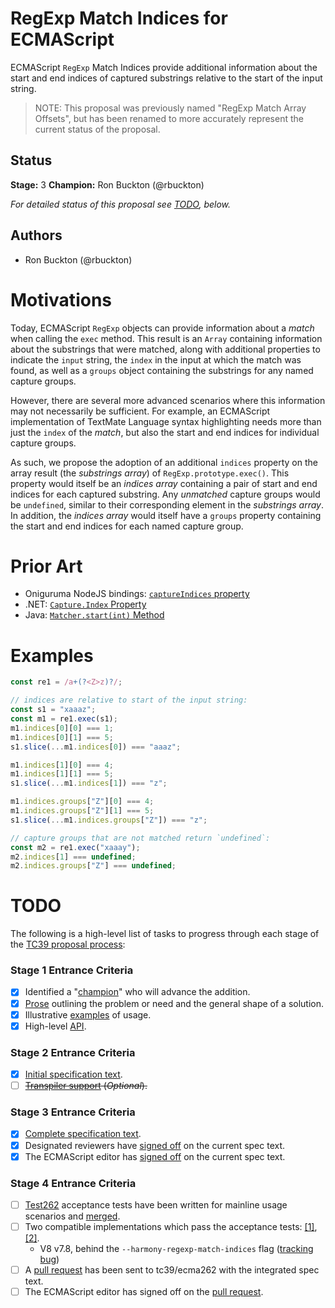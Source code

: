 <!--#region:intro-->
# RegExp Match Indices for ECMAScript

ECMAScript `RegExp` Match Indices provide additional information about the start and end
indices of captured substrings relative to the start of the input string.

> NOTE: This proposal was previously named "RegExp Match Array Offsets", but has been renamed
> to more accurately represent the current status of the proposal.

<!--
TODO: Update the polyfill

An example implementation can be found in [`regexp-measure`](https://www.npmjs.com/package/regexp-measure).
> NOTE: `regexp-measure` was built around the Stage 0 proposal and is no longer up to date with respect to
> the current proposed API design.

* [Stage 0 Presentation](https://docs.google.com/presentation/d/12I8W-uViPXuFu2IAk3yZpXTr5MxLYxCfhJValykyT0E/edit?usp=sharing)
-->
<!--#endregion:intro-->

<!--#region:status-->
## Status

**Stage:** 3
**Champion:** Ron Buckton (@rbuckton)

_For detailed status of this proposal see [TODO](#todo), below._
<!--#endregion:status-->

<!--#region:authors-->
## Authors

* Ron Buckton (@rbuckton)
<!--#endregion:authors-->

<!--#region:motivations-->
# Motivations

Today, ECMAScript `RegExp` objects can provide information about a _match_ when calling the `exec`
method. This result is an `Array` containing information about the substrings that were matched,
along with additional properties to indicate the `input` string, the `index` in the input at which
the match was found, as well as a `groups` object containing the substrings for any named capture
groups.

However, there are several more advanced scenarios where this information may not necessarily be
sufficient. For example, an ECMAScript implementation of TextMate Language syntax highlighting
needs more than just the `index` of the _match_, but also the start and end indices for individual
capture groups.

As such, we propose the adoption of an additional `indices` property on the array result (the 
_substrings array_) of `RegExp.prototype.exec()`. This property would itself be an _indices array_ 
containing a pair of start and end indices for each captured substring. Any _unmatched_ capture 
groups would be `undefined`, similar to their corresponding element in the _substrings array_. 
In addition, the _indices array_ would itself have a `groups` property containing the start and end
indices for each named capture group.

<!--#endregion:motivations-->

<!--#region:prior-art-->
# Prior Art

* Oniguruma NodeJS bindings: [`captureIndices` property](https://github.com/atom/node-oniguruma#onigscannerfindnextmatchsyncstring-startposition)
* .NET: [`Capture.Index` Property](https://msdn.microsoft.com/en-us/library/system.text.regularexpressions.capture.index(v=vs.110).aspx)
* Java: [`Matcher.start(int)` Method](https://docs.oracle.com/javase/7/docs/api/java/util/regex/Matcher.html#start(int))

<!--#endregion:prior-art-->

<!--#region:semantics-->
<!--
# Semantics

> TODO: Describe static and runtime semantics of the proposal.
-->
<!--#endregion:semantics-->

<!--#region:examples-->
# Examples

```js
const re1 = /a+(?<Z>z)?/;

// indices are relative to start of the input string:
const s1 = "xaaaz";
const m1 = re1.exec(s1);
m1.indices[0][0] === 1;
m1.indices[0][1] === 5;
s1.slice(...m1.indices[0]) === "aaaz";

m1.indices[1][0] === 4;
m1.indices[1][1] === 5;
s1.slice(...m1.indices[1]) === "z";

m1.indices.groups["Z"][0] === 4;
m1.indices.groups["Z"][1] === 5;
s1.slice(...m1.indices.groups["Z"]) === "z";

// capture groups that are not matched return `undefined`:
const m2 = re1.exec("xaaay");
m2.indices[1] === undefined;
m2.indices.groups["Z"] === undefined;
```
<!--#endregion:examples-->

<!--#region:api-->
<!--
# API

```ts
```
-->
<!--#endregion:api-->

<!--#region:grammar-->
<!--
# Grammar

> TODO: Provide the grammar for the proposal. Please use [grammarkdown][Grammarkdown] syntax in
> fenced code blocks as grammarkdown is the grammar format used by ecmarkup.

```grammarkdown
```
-->
<!--#endregion:grammar-->

<!--#region:references-->
<!--
# References

> TODO: Provide links to other specifications, etc.

* [Title](url)
-->
<!--#endregion:references-->

<!--#region:prior-discussion-->
<!--
# Prior Discussion

> TODO: Provide links to prior discussion topics on https://esdiscuss.org.

* [Subject](https://esdiscuss.org)
-->
<!--#endregion:prior-discussion-->

<!--#region:todo-->
# TODO

The following is a high-level list of tasks to progress through each stage of the [TC39 proposal process](https://tc39.github.io/process-document/):

### Stage 1 Entrance Criteria

* [x] Identified a "[champion][Champion]" who will advance the addition.
* [x] [Prose][Prose] outlining the problem or need and the general shape of a solution.
* [x] Illustrative [examples][Examples] of usage.
* [x] High-level [API][API].

### Stage 2 Entrance Criteria

* [x] [Initial specification text][Specification].
* [ ] ~~[Transpiler support][Transpiler] (_Optional_).~~

### Stage 3 Entrance Criteria

* [x] [Complete specification text][Specification].
* [x] Designated reviewers have [signed off][Stage3ReviewerSignOff] on the current spec text.
* [x] The ECMAScript editor has [signed off][Stage3EditorSignOff] on the current spec text.

### Stage 4 Entrance Criteria

* [ ] [Test262](https://github.com/tc39/test262) acceptance tests have been written for mainline usage scenarios and [merged][Test262PullRequest].
* [ ] Two compatible implementations which pass the acceptance tests: [\[1\]][Implementation1], [\[2\]][Implementation2].
    * V8 v7.8, behind the `--harmony-regexp-match-indices` flag ([tracking bug](https://bugs.chromium.org/p/v8/issues/detail?id=9548))
* [ ] A [pull request][Ecma262PullRequest] has been sent to tc39/ecma262 with the integrated spec text.
* [ ] The ECMAScript editor has signed off on the [pull request][Ecma262PullRequest].
<!--#endregion:todo-->

<!--#region:links-->
<!-- The following links are used throughout the README: -->
[Process]: https://tc39.github.io/process-document/
[Proposals]: https://github.com/tc39/proposals/
[Grammarkdown]: http://github.com/rbuckton/grammarkdown#readme
[Champion]: #status
[Prose]: #motivations
[Examples]: #examples
[API]: #api
[Specification]: https://tc39.es/proposal-regexp-match-indices/

<!-- The following links should be supplied as the proposal advances: -->
[Transpiler]: #todo
[Stage3ReviewerSignOff]: https://github.com/tc39/proposal-regexp-match-indices/issues/11
[Stage3EditorSignOff]: https://github.com/tc39/proposal-regexp-match-indices/issues/11
[Test262PullRequest]: https://github.com/tc39/test262/pull/2309
[Implementation1]: #todo
[Implementation2]: #todo
[Ecma262PullRequest]: #todo
<!--#endregion:links-->
